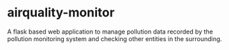 # airquality-monitor

A flask based web application to manage pollution data recorded by the pollution monitoring system and checking other entities in the surrounding.

